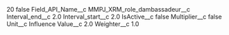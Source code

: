 <?xml version="1.0" encoding="UTF-8"?>
<CustomMetadata xmlns="http://soap.sforce.com/2006/04/metadata" xmlns:xsi="http://www.w3.org/2001/XMLSchema-instance" xmlns:xsd="http://www.w3.org/2001/XMLSchema">
    <label>20</label>
    <protected>false</protected>
    <values>
        <field>Field_API_Name__c</field>
        <value xsi:type="xsd:string">MMPJ_XRM_role_dambassadeur__c</value>
    </values>
    <values>
        <field>Interval_end__c</field>
        <value xsi:type="xsd:double">2.0</value>
    </values>
    <values>
        <field>Interval_start__c</field>
        <value xsi:type="xsd:double">2.0</value>
    </values>
    <values>
        <field>IsActive__c</field>
        <value xsi:type="xsd:boolean">false</value>
    </values>
    <values>
        <field>Multiplier__c</field>
        <value xsi:type="xsd:boolean">false</value>
    </values>
    <values>
        <field>Unit__c</field>
        <value xsi:type="xsd:string">Influence</value>
    </values>
    <values>
        <field>Value__c</field>
        <value xsi:type="xsd:double">2.0</value>
    </values>
    <values>
        <field>Weighter__c</field>
        <value xsi:type="xsd:double">1.0</value>
    </values>
</CustomMetadata>
